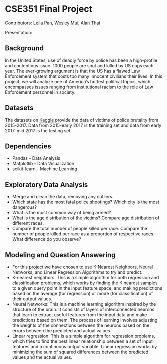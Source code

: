 # CSE351 Final Project

Contributors: [Leila Pan](https://github.com/leipan1), [Wesley Mui](https://github.com/wesleymui), [Alan Thai](https://github.com/alanzthai)

Presentation: 

## Background

In the United States, use of deadly force by police has been a high-profile and contentious issue. 1000 people are shot and killed by US cops each year. The ever-growing argument is that the US has a flawed Law Enforcement system that costs too many innocent civilians their lives. In this project, we will analyze one of America’s hottest political topics, which encompasses issues ranging from institutional racism to the role of Law Enforcement personnel in society.

## Datasets
The datasets on [Kaggle](https://www.kaggle.com/code/oliafedyshyn/fatal-force) provide the data of victims of police brutality from 2015-2017. Data from 2015-early 2017 is the training set and data from
early 2017-mid 2017 is the testing set.

## Dependencies

- Pandas - Data Analysis
- Matplotlib - Data Visualization
- scikit-learn - Machine Learning

## Exploratory Data Analysis

- Merge and clean the data, removing any outliers.
- Which state has the most fatal police shootings? Which city is the most dangerous?
- What is the most common way of being armed?
- What is the age distribution of the victims? Compare age distribution of different races.
- Compare the total number of people killed per race. Compare the number of people killed per race as a proportion of respective races. What difference do you observe?

## Modeling and Question Answering

- For this project we have chosen to use K-Nearest Neighbors, Neural Networks, and Linear Regression Algorithms to try and predict.
- K-nearest neighbors: This is a simple algorithm for both regression and classification problems, which works by finding the K nearest samples to a given query point in the input feature space, and making predictions based   on the average (for regression) or mode (for classification) of their output values.
- Neural Networks: This is a machine learning algorithm inspired by the structure of the brain. It consists of layers of interconnected neurons that learn to extract useful features from the input data and make predictions   based on them. The process of learning involves adjusting the weights of the connections between the neurons based on the errors between the predicted and actual values.
- Linear regression: This is a simple algorithm for regression problems, which tries to find the best linear relationship between a set of input features and a continuous output variable. Linear regression works by minimizing the sum of squared differences between the predicted values and the actual values.
